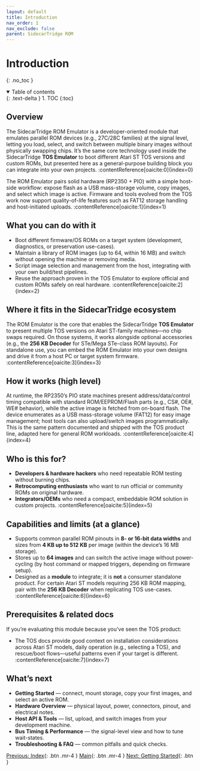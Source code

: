 ```yaml
---
layout: default
title: Introduction
nav_order: 1
nav_exclude: false
parent: SidecarTridge ROM
---
```


# Introduction
{: .no_toc }

<details open markdown="block">
  <summary>
    Table of contents
  </summary>
  {: .text-delta }
1. TOC
{:toc}
</details>

## Overview

The SidecarTridge ROM Emulator is a developer-oriented module that emulates parallel ROM devices (e.g., 27C/28C families) at the signal level, letting you load, select, and switch between multiple binary images without physically swapping chips. It’s the same core technology used inside the SidecarTridge **TOS Emulator** to boot different Atari ST TOS versions and custom ROMs, but presented here as a general-purpose building block you can integrate into your own projects. :contentReference[oaicite:0]{index=0}

The ROM Emulator pairs solid hardware (RP2350 + PIO) with a simple host-side workflow: expose flash as a USB mass-storage volume, copy images, and select which image is active. Firmware and tools evolved from the TOS work now support quality-of-life features such as FAT12 storage handling and host-initiated uploads. :contentReference[oaicite:1]{index=1}

## What you can do with it

- Boot different firmware/OS ROMs on a target system (development, diagnostics, or preservation use-cases).  
- Maintain a library of ROM images (up to 64, within 16 MB) and switch without opening the machine or removing media.  
- Script image selection and management from the host, integrating with your own build/test pipelines.  
- Reuse the approach proven in the TOS Emulator to explore official and custom ROMs safely on real hardware. :contentReference[oaicite:2]{index=2}

## Where it fits in the SidecarTridge ecosystem

The ROM Emulator is the core that enables the SidecarTridge **TOS Emulator** to present multiple TOS versions on Atari ST-family machines—no chip swaps required. On those systems, it works alongside optional accessories (e.g., the **256 KB Decoder** for STe/Mega STe-class ROM layouts). For standalone use, you can embed the ROM Emulator into your own designs and drive it from a host PC or target system firmware. :contentReference[oaicite:3]{index=3}

## How it works (high level)

At runtime, the RP2350’s PIO state machines present address/data/control timing compatible with standard ROM/EEPROM/Flash parts (e.g., CS#, OE#, WE# behavior), while the active image is fetched from on-board flash. The device enumerates as a USB mass-storage volume (FAT12) for easy image management; host tools can also upload/switch images programmatically. This is the same pattern documented and shipped with the TOS product line, adapted here for general ROM workloads. :contentReference[oaicite:4]{index=4}

## Who is this for?

- **Developers & hardware hackers** who need repeatable ROM testing without burning chips.  
- **Retrocomputing enthusiasts** who want to run official or community ROMs on original hardware.  
- **Integrators/OEMs** who need a compact, embeddable ROM solution in custom projects. :contentReference[oaicite:5]{index=5}

## Capabilities and limits (at a glance)

- Supports common parallel ROM pinouts in **8- or 16-bit data widths** and sizes from **4 KB up to 512 KB** per image (within the device’s 16 MB storage).  
- Stores up to **64 images** and can switch the active image without power-cycling (by host command or mapped triggers, depending on firmware setup).  
- Designed as a **module** to integrate; it is **not** a consumer standalone product. For certain Atari ST models requiring 256 KB ROM mapping, pair with the **256 KB Decoder** when replicating TOS use-cases. :contentReference[oaicite:6]{index=6}

## Prerequisites & related docs

If you’re evaluating this module because you’ve seen the TOS product:  
- The TOS docs provide good context on installation considerations across Atari ST models, daily operation (e.g., selecting a TOS), and rescue/boot flows—useful patterns even if your target is different. :contentReference[oaicite:7]{index=7}

## What’s next

- **Getting Started** — connect, mount storage, copy your first images, and select an active ROM.  
- **Hardware Overview** — physical layout, power, connectors, pinout, and electrical notes.  
- **Host API & Tools** — list, upload, and switch images from your development machine.  
- **Bus Timing & Performance** — the signal-level view and how to tune wait-states.  
- **Troubleshooting & FAQ** — common pitfalls and quick checks.

[Previous: Index](/sidecartridge-rom/){: .btn .mr-4 }
[Main](/sidecartridge-rom/){: .btn .mr-4 }
[Next: Getting Started](/sidecartridge-rom/getting-started/){: .btn }
